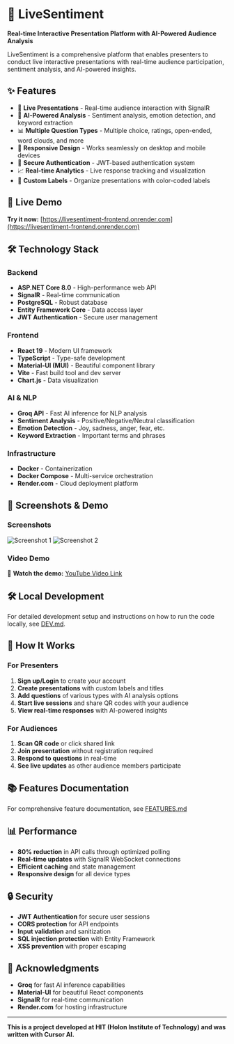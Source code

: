 # 🎯 LiveSentiment

**Real-time Interactive Presentation Platform with AI-Powered Audience Analysis**

LiveSentiment is a comprehensive platform that enables presenters to conduct live interactive presentations with real-time audience participation, sentiment analysis, and AI-powered insights.

## ✨ Features

- 🎤 **Live Presentations** - Real-time audience interaction with SignalR
- 🧠 **AI-Powered Analysis** - Sentiment analysis, emotion detection, and keyword extraction
- 📊 **Multiple Question Types** - Multiple choice, ratings, open-ended, word clouds, and more
- 📱 **Responsive Design** - Works seamlessly on desktop and mobile devices
- 🔐 **Secure Authentication** - JWT-based authentication system
- 📈 **Real-time Analytics** - Live response tracking and visualization
- 🎨 **Custom Labels** - Organize presentations with color-coded labels

## 🚀 Live Demo

**Try it now:** [https://livesentiment-frontend.onrender.com](https://livesentiment-frontend.onrender.com)

## 🛠️ Technology Stack

### Backend
- **ASP.NET Core 8.0** - High-performance web API
- **SignalR** - Real-time communication
- **PostgreSQL** - Robust database
- **Entity Framework Core** - Data access layer
- **JWT Authentication** - Secure user management

### Frontend
- **React 19** - Modern UI framework
- **TypeScript** - Type-safe development
- **Material-UI (MUI)** - Beautiful component library
- **Vite** - Fast build tool and dev server
- **Chart.js** - Data visualization

### AI & NLP
- **Groq API** - Fast AI inference for NLP analysis
- **Sentiment Analysis** - Positive/Negative/Neutral classification
- **Emotion Detection** - Joy, sadness, anger, fear, etc.
- **Keyword Extraction** - Important terms and phrases

### Infrastructure
- **Docker** - Containerization
- **Docker Compose** - Multi-service orchestration
- **Render.com** - Cloud deployment platform

## 📸 Screenshots & Demo

### Screenshots
<!-- Add your screenshots here -->
![Screenshot 1](path/to/screenshot1.png)
![Screenshot 2](path/to/screenshot2.png)

### Video Demo
<!-- Add your YouTube video link here -->
🎥 **Watch the demo:** [YouTube Video Link](https://youtube.com/watch?v=your-video-id)

## 🛠️ Local Development

For detailed development setup and instructions on how to run the code locally, see [DEV.md](./DEV.md).

## 📱 How It Works

### For Presenters
1. **Sign up/Login** to create your account
2. **Create presentations** with custom labels and titles
3. **Add questions** of various types with AI analysis options
4. **Start live sessions** and share QR codes with your audience
5. **View real-time responses** with AI-powered insights

### For Audiences
1. **Scan QR code** or click shared link
2. **Join presentation** without registration required
3. **Respond to questions** in real-time
4. **See live updates** as other audience members participate

## 📚 Features Documentation

For comprehensive feature documentation, see [FEATURES.md](./FEATURES.md)


## 📊 Performance

- **80% reduction** in API calls through optimized polling
- **Real-time updates** with SignalR WebSocket connections
- **Efficient caching** and state management
- **Responsive design** for all device types

## 🔒 Security

- **JWT Authentication** for secure user sessions
- **CORS protection** for API endpoints
- **Input validation** and sanitization
- **SQL injection protection** with Entity Framework
- **XSS prevention** with proper escaping

## 🙏 Acknowledgments

- **Groq** for fast AI inference capabilities
- **Material-UI** for beautiful React components
- **SignalR** for real-time communication
- **Render.com** for hosting infrastructure

---

**This is a project developed at HIT (Holon Institute of Technology) and was written with Cursor AI.**
